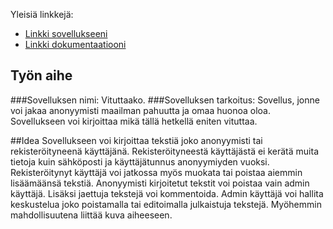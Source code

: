 
Yleisiä linkkejä:

* [Linkki sovellukseeni](http://ahni.users.cs.helsinki.fi/)
* [Linkki dokumentaatiooni](https://github.com/shnigi/Tsoha-Bootstrap/blob/master/doc/dokumentaatio.pdf)

## Työn aihe

###Sovelluksen nimi: Vituttaako. 
###Sovelluksen tarkoitus: Sovellus, jonne voi jakaa anonyymisti maailman pahuutta ja omaa huonoa oloa.
Sovellukseen voi kirjoittaa mikä tällä hetkellä eniten vituttaa.

##Idea
Sovellukseen voi kirjoittaa tekstiä joko anonyymisti tai rekisteröityneenä käyttäjänä. Rekisteröityneestä käyttäjästä ei kerätä muita tietoja kuin sähköposti ja käyttäjätunnus anonyymiyden vuoksi. 
Rekisteröitynyt käyttäjä voi jatkossa myös muokata tai poistaa aiemmin lisäämäänsä tekstiä. 
Anonyymisti kirjoitetut tekstit voi poistaa vain admin käyttäjä. Lisäksi jaettuja tekstejä voi kommentoida.
Admin käyttäjä voi hallita keskustelua joko poistamalla tai editoimalla julkaistuja tekstejä.
Myöhemmin mahdollisuutena liittää kuva aiheeseen.  
